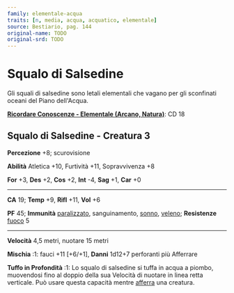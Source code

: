 ```yaml
---
family: elementale-acqua
traits: [n, media, acqua, acquatico, elementale]
source: Bestiario, pag. 144
original-name: TODO
original-srd: TODO
---
```


# Squalo di Salsedine

Gli squali di salsedine sono letali elementali che vagano per gli sconfinati
oceani del Piano dell'Acqua.

**[Ricordare Conoscenze - Elementale (Arcano, Natura)](/azioni/abilita/ricordare-conoscenze)**:
CD 18

## Squalo di Salsedine - Creatura 3

**Percezione** +8; scurovisione

**Abilità** Atletica +10, Furtività +11, Sopravvivenza +8

**For** +3, **Des** +2, **Cos** +2, **Int** -4, **Sag** +1, **Car** +0

---

**CA** 19; **Temp** +9, **Rifl** +11, **Vol** +6

**PF** 45; **Immunità** [paralizzato](/condizioni/paralizzato), sanguinamento,
[sonno](/tratti/sonno), [veleno](/tratti/veleno); **Resistenze**
[fuoco](/tratti/fuoco) 5

---

**Velocità** 4,5 metri, nuotare 15 metri

**Mischia** :1: fauci +11 \[+6/+1], **Danni** 1d12+7 perforanti più Afferrare

**Tuffo in Profondità** :1: Lo squalo di salsedine si tuffa in acqua a piombo,
muovendosi fino al doppio della sua Velocità di nuotare in linea retta
verticale. Può usare questa capacità mentre [afferra](/condizioni/afferrato) una
creatura.
